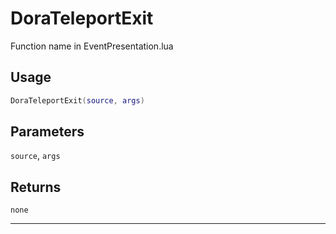 # DoraTeleportExit
Function name in EventPresentation.lua
## Usage
```lua
DoraTeleportExit(source, args)
```
## Parameters
`source`, `args`
## Returns
`none`

---